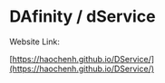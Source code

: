 # DAfinity / dService

Website Link:

[https://haochenh.github.io/DService/](https://haochenh.github.io/DService/)
